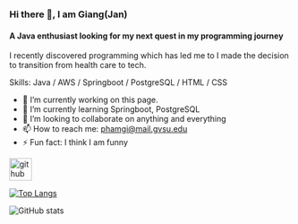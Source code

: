 ### Hi there 👋, I am Giang(Jan)
#### A Java enthusiast looking for my next quest in my programming journey
I recently discovered programming which has led me to I made the decision to transition from health care to tech. 


Skills: Java / AWS / Springboot / PostgreSQL / HTML / CSS

- 🔭 I’m currently working on this page. 
- 🌱 I’m currently learning Springboot, PostgreSQL 
- 👯 I’m looking to collaborate on anything and everything 
- 📫 How to reach me: phamgi@mail.gvsu.edu 
- ⚡ Fun fact: I think I am funny 


[<img src='https://cdn.jsdelivr.net/npm/simple-icons@3.0.1/icons/github.svg' alt='github' height='40'>](https://github.com/phamgi)  

[![Top Langs](https://github-readme-stats.vercel.app/api/top-langs/?username=phamgi)](https://github.com/anuraghazra/github-readme-stats)

![GitHub stats](https://github-readme-stats.vercel.app/api?username=phamgi&show_icons=true)  

